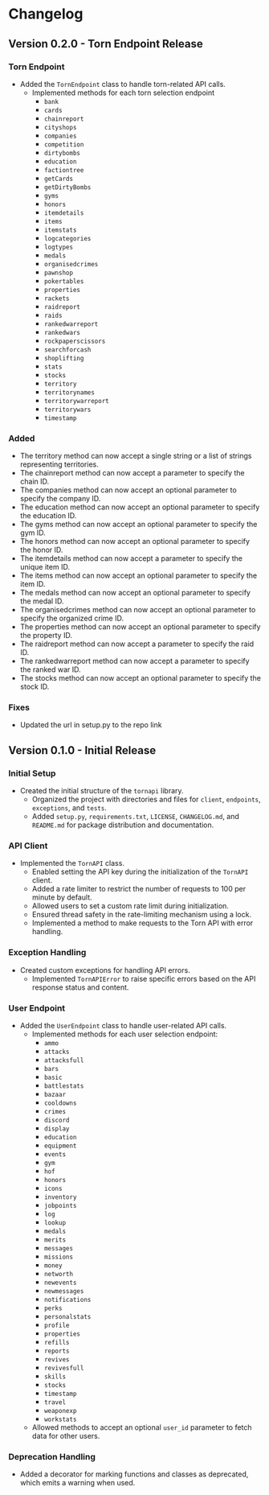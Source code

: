 # Changelog

## Version 0.2.0 - Torn Endpoint Release

### Torn Endpoint
- Added the `TornEndpoint` class to handle torn-related API calls.
  - Implemented methods for each torn selection endpoint
    - `bank`
    - `cards`
    - `chainreport`
    - `cityshops`
    - `companies`
    - `competition`
    - `dirtybombs`
    - `education`
    - `factiontree`
    - `getCards`
    - `getDirtyBombs`
    - `gyms`
    - `honors`
    - `itemdetails`
    - `items`
    - `itemstats`
    - `logcategories`
    - `logtypes`
    - `medals`
    - `organisedcrimes`
    - `pawnshop`
    - `pokertables`
    - `properties`
    - `rackets`
    - `raidreport`
    - `raids`
    - `rankedwarreport`
    - `rankedwars`
    - `rockpaperscissors`
    - `searchforcash`
    - `shoplifting`
    - `stats`
    - `stocks`
    - `territory`
    - `territorynames`
    - `territorywarreport`
    - `territorywars`
    - `timestamp`

### Added
  - The territory method can now accept a single string or a list of strings representing territories.
  - The chainreport method can now accept a parameter to specify the chain ID.
  - The companies method can now accept an optional parameter to specify the company ID.
  - The education method can now accept an optional parameter to specify the education ID.
  - The gyms method can now accept an optional parameter to specify the gym ID.
  - The honors method can now accept an optional parameter to specify the honor ID.
  - The itemdetails method can now accept a parameter to specify the unique item ID.
  - The items method can now accept an optional parameter to specify the item ID.
  - The medals method can now accept an optional parameter to specify the medal ID.
  - The organisedcrimes method can now accept an optional parameter to specify the organized crime ID.
  - The properties method can now accept an optional parameter to specify the property ID.
  - The raidreport method can now accept a parameter to specify the raid ID.
  - The rankedwarreport method can now accept a parameter to specify the ranked war ID.
  - The stocks method can now accept an optional parameter to specify the stock ID.

### Fixes
- Updated the url in setup.py to the repo link

## Version 0.1.0 - Initial Release

### Initial Setup
- Created the initial structure of the `tornapi` library.
  - Organized the project with directories and files for `client`, `endpoints`, `exceptions`, and `tests`.
  - Added `setup.py`, `requirements.txt`, `LICENSE`, `CHANGELOG.md`, and `README.md` for package distribution and documentation.

### API Client
- Implemented the `TornAPI` class.
  - Enabled setting the API key during the initialization of the `TornAPI` client.
  - Added a rate limiter to restrict the number of requests to 100 per minute by default.
  - Allowed users to set a custom rate limit during initialization.
  - Ensured thread safety in the rate-limiting mechanism using a lock.
  - Implemented a method to make requests to the Torn API with error handling.

### Exception Handling
- Created custom exceptions for handling API errors.
  - Implemented `TornAPIError` to raise specific errors based on the API response status and content.

### User Endpoint
- Added the `UserEndpoint` class to handle user-related API calls.
  - Implemented methods for each user selection endpoint:
    - `ammo`
    - `attacks`
    - `attacksfull`
    - `bars`
    - `basic`
    - `battlestats`
    - `bazaar`
    - `cooldowns`
    - `crimes`
    - `discord`
    - `display`
    - `education`
    - `equipment`
    - `events`
    - `gym`
    - `hof`
    - `honors`
    - `icons`
    - `inventory`
    - `jobpoints`
    - `log`
    - `lookup`
    - `medals`
    - `merits`
    - `messages`
    - `missions`
    - `money`
    - `networth`
    - `newevents`
    - `newmessages`
    - `notifications`
    - `perks`
    - `personalstats`
    - `profile`
    - `properties`
    - `refills`
    - `reports`
    - `revives`
    - `revivesfull`
    - `skills`
    - `stocks`
    - `timestamp`
    - `travel`
    - `weaponexp`
    - `workstats`
  - Allowed methods to accept an optional `user_id` parameter to fetch data for other users.

### Deprecation Handling
- Added a decorator for marking functions and classes as deprecated, which emits a warning when used.
